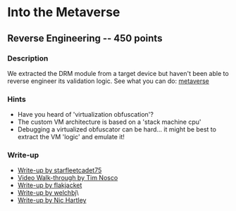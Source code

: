 # Into the Metaverse

## Reverse Engineering -- 450 points

### Description

We extracted the DRM module from a target device but haven't been able to reverse engineer its validation logic. See what you can do: [metaverse](./metaverse)

### Hints

* Have you heard of 'virtualization obfuscation'?
* The custom VM architecture is based on a 'stack machine cpu'
* Debugging a virtualized obfuscator can be hard... it might be best to extract the VM 'logic' and emulate it!


### Write-up

- [Write-up by starfleetcadet75](https://starfleetcadet75.github.io/writeups/2020/05/03/cyberstakes-into-the-metaverse.html)
- [Video Walk-through by Tim Nosco](https://www.youtube.com/watch?v=1oRm529jI34&list=PL-nPhof8EyrGKytps3g582KNiJyIAOtBG)
- [Write-up by flakjacket](https://github.com/flakjacket95/cyberstakes_2020/tree/master/re/into_the_metaverse)
- [Write-up by welchbj](https://github.com/welchbj/ctf/tree/master/writeups/2020/CyberStakes/into-the-metaverse)\
- [Write-up by Nic Hartley](https://nic-hartley.github.io/acictf-writeups/into-the-metaverse/)
